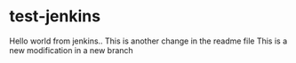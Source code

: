 # test-jenkins

Hello world from jenkins..
This is another change in the readme file 
This is a new modification in a new branch
